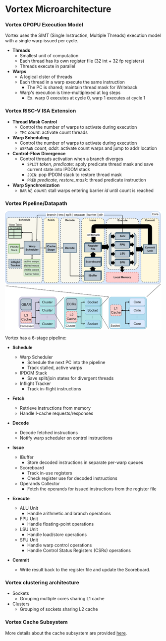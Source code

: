 # Vortex Microarchitecture

### Vortex GPGPU Execution Model

Vortex uses the SIMT (Single Instruction, Multiple Threads) execution model with a single warp issued per cycle.

- **Threads**
  - Smallest unit of computation
  - Each thread has its own register file (32 int + 32 fp registers)
  - Threads execute in parallel
- **Warps**
  - A logical clster of threads
  - Each thread in a warp execute the same instruction
    - The PC is shared; maintain thread mask for Writeback
  - Warp's execution is time-multiplexed at log steps
    - Ex. warp 0 executes at cycle 0, warp 1 executes at cycle 1

### Vortex RISC-V ISA Extension

- **Thread Mask Control**
  - Control the number of warps to activate during execution
  - `TMC` *count*: activate count threads
- **Warp Scheduling**
  - Control the number of warps to activate during execution
  - `WSPAWN` *count, addr*: activate count warps and jump to addr location
- **Control-Flow Divergence**
  - Control threads activation when a branch diverges
    - `SPLIT` *taken, predicate*: apply predicate thread mask and save current state into IPDOM stack
    - `JOIN`: pop IPDOM stack to restore thread mask
    - `PRED` *predicate, restore_mask*: thread predicate instruction
- **Warp Synchronization**
  - `BAR` *id, count*: stall warps entering barrier *id* until count is reached

### Vortex Pipeline/Datapath

![Image of Vortex Microarchitecture](./assets/img/vortex_microarchitecture.png)

Vortex has a 6-stage pipeline:

- **Schedule**
  - Warp Scheduler
    - Schedule the next PC into the pipeline
    - Track stalled, active warps
  - IPDOM Stack
    - Save split/join states for divergent threads
  - Inflight Tracker
    - Track in-flight instructions

- **Fetch**
  - Retrieve instructions from memory
  - Handle I-cache requests/responses
- **Decode**
  - Decode fetched instructions
  - Notify warp scheduler on control instructions
- **Issue**
  - IBuffer
    - Store decoded instructions in separate per-warp queues
  - Scoreboard
    - Track in-use registers
    - Check register use for decoded instructions
  - Operands Collector
    - Fetch the operands for issued instructions from the register file
- **Execute**
  - ALU Unit
    - Handle arithmetic and branch operations
  - FPU Unit
    - Handle floating-point operations
  - LSU Unit
    - Handle load/store operations
  - SFU Unit
    - Handle warp control operations
    - Handle Control Status Registers (CSRs) operations
- **Commit**
  - Write result back to the register file and update the Scoreboard.

### Vortex clustering architecture
- Sockets
  - Grouping multiple cores sharing L1 cache
- Clusters
  - Grouping of sockets sharing L2 cache

### Vortex Cache Subsystem
More details about the cache subsystem are provided [here](./cache_subsystem.md).